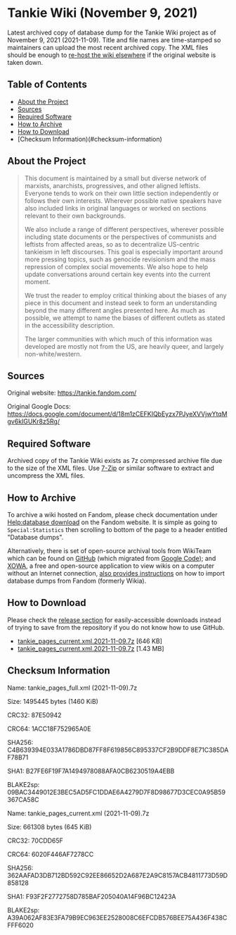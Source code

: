 # Tankie Wiki (November 9, 2021)
Latest archived copy of database dump for the Tankie Wiki project as of November 9, 2021 (2021-11-09). Title and file names are time-stamped so maintainers can upload the most recent archived copy. The XML files should be enough to [re-host the wiki elsewhere](https://www.mediawiki.org/wiki/Manual:Importing_XML_dumps) if the original website is taken down.

## Table of Contents
* [About the Project](#about-the-project)
* [Sources](#sources)
* [Required Software](#required-software)
* [How to Archive](#how-to-archive)
* [How to Download](#how-to-download)
* [Checksum Information)(#checksum-information)

## About the Project
>
>This document is maintained by a small but diverse network of marxists, anarchists, progressives, and other aligned leftists. Everyone tends to work on their own little section independently or follows their own interests. Wherever possible native speakers have also included links in original languages or worked on sections relevant to their own backgrounds.
>
>We also include a range of different perspectives, wherever possible including state documents or the perspectives of communists and leftists from affected areas, so as to decentralize US-centric tankieism in left discourses. This goal is especially important around more pressing topics, such as genocide revisionism and the mass repression of complex social movements. We also hope to help update conversations around certain key events into the current moment.
>
>We trust the reader to employ critical thinking about the biases of any piece in this document and instead seek to form an understanding beyond the many different angles presented here. As much as possible, we attempt to name the biases of different outlets as stated in the accessibility description.
>
>The larger communities with which much of this information was developed are mostly not from the US, are heavily queer, and largely non-white/western.

## Sources

Original website: https://tankie.fandom.com/

Original Google Docs: https://docs.google.com/document/d/18m1zCEFKIQbEyzx7PJyeXVVjwYtqMgv6kIGUKr8z5Rg/

## Required Software
Archived copy of the Tankie Wiki exists as 7z compressed archive file due to the size of the XML files. Use [7-Zip](https://www.7-zip.org/) or similar software to extract and uncompress the XML files.

## How to Archive
To archive a wiki hosted on Fandom, please check documentation under [Help:database download](https://community.fandom.com/wiki/Help:Database_download) on the Fandom website. It is simple as going to ```Special:Statistics``` then scrolling to bottom of the page to a header entitled "Database dumps".

Alternatively, there is set of open-source archival tools from WikiTeam which can be found on [GitHub](https://github.com/WikiTeam/wikiteam) (which migrated from [Google Code](https://code.google.com/archive/p/wikiteam/)); and [XOWA](http://xowa.org/), a free and open-source application to view wikis on a computer without an Internet connection, [also provides instructions](http://xowa.org/home/wiki/App/Wiki_types/Wikia.com) on how to import database dumps from Fandom (formerly Wikia).

## How to Download
Please check the [release section](https://github.com/BlackBorscht/Tankie-Wiki-2021-11-09/releases) for easily-accessible downloads instead of trying to save from the repository if you do not know how to use GitHub.
* [tankie_pages_current.xml.2021-11-09.7z](https://github.com/BlackBorscht/Tankie-Wiki-2021-11-09/releases/download/archived/tankie_pages_current.xml.2021-11-09.7z) [646 KB]
* [tankie_pages_current.xml.2021-11-09.7z](https://github.com/BlackBorscht/Tankie-Wiki-2021-11-09/releases/download/archived/tankie_pages_full.xml.2021-11-09.7z) [1.43 MB]
## Checksum Information

Name: tankie_pages_full.xml (2021-11-09).7z

Size: 1495445 bytes (1460 KiB)

CRC32: 87E50942

CRC64: 1ACC18F752965A0E

SHA256: C4B639394E033A1786DBD87FF8F619856C895337CF2B9DDF8E71C385DAF78B71

SHA1: B27FE6F19F7A1494978088AFA0CB6230519A4EBB

BLAKE2sp: 09BAC3449012E3BEC5AD5FC1DDAE6A4279D7F8D98677D3CEC0A95B59367CA58C

Name: tankie_pages_current.xml (2021-11-09).7z

Size: 661308 bytes (645 KiB)

CRC32: 70CDD65F

CRC64: 6020F446AF7278CC

SHA256: 362AAFAD3DB712BD592C92EE86652D2A687E2A9C8157ACB4811773D59D858128

SHA1: F93F2F2772758D785BAF205040A14F96BC12423A

BLAKE2sp: A39A062AF83E3FA79B9EC963EE2528008C6EFCDB576BEE75A436F438CFFF6020
